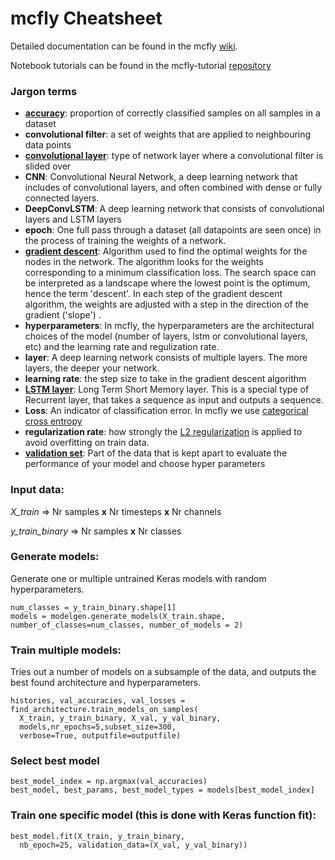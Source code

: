 # mcfly Cheatsheet

Detailed documentation can be found in the mcfly [wiki](https://github.com/NLeSC/mcfly/wiki/Home---mcfly).

Notebook tutorials can be found in the mcfly-tutorial [repository](https://github.com/NLeSC/mcfly-tutorial)

### Jargon terms
* [**accuracy**](https://en.wikipedia.org/wiki/Evaluation_of_binary_classifiers): proportion of correctly classified samples on all samples in a dataset
* **convolutional filter**: a set of weights that are applied to neighbouring data points
* [**convolutional layer**](http://ufldl.stanford.edu/tutorial/supervised/FeatureExtractionUsingConvolution/): type of network layer where a convolutional filter is slided over
* **CNN**: Convolutional Neural Network, a deep learning network that includes of convolutional layers, and often combined with dense or fully connected layers.
* **DeepConvLSTM**: A deep learning network that consists of convolutional layers and LSTM layers
* **epoch**: One full pass through a dataset (all datapoints are seen once) in the process of training the weights of a network.
* [**gradient descent**](http://cs231n.github.io/optimization-1/): Algorithm used to find the optimal weights for the nodes in the network. The algorithm looks for the weights corresponding to a minimum classification loss. The search space can be interpreted as a landscape where the lowest point is the optimum, hence the term 'descent'. In each step of the gradient descent algorithm, the weights are adjusted with a step in the direction of  the gradient ('slope') .
* **hyperparameters**: In mcfly, the hyperparameters are the architectural choices of the model (number of layers, lstm or convolutional layers, etc) and the learning rate and regulization rate.
* **layer**: A deep learning network consists of multiple layers. The more layers, the deeper your network.
* **learning rate**: the step size to take in the gradient descent algorithm
* [**LSTM layer**](http://colah.github.io/posts/2015-08-Understanding-LSTMs/): Long Term Short Memory layer. This is a special type of Recurrent layer, that takes a sequence as input and outputs a sequence.
* **Loss**: An indicator of classification error. In mcfly we use [categorical cross entropy](http://cs231n.github.io/linear-classify/#softmax)
* **regularization rate**: how strongly the [L2 regularization](http://cs231n.github.io/neural-networks-2/#reg) is applied to avoid overfitting on train data.
* **[validation set](https://en.wikipedia.org/wiki/Test_set#Validation_set)**: Part of the data that is kept apart to evaluate the performance of your model and choose hyper parameters




### Input data:
*X_train* => Nr samples **x** Nr timesteps **x**  Nr channels

*y_train_binary* => Nr samples **x** Nr classes

### Generate models:
Generate one or multiple untrained Keras models with random hyperparameters.

```
num_classes = y_train_binary.shape[1]
models = modelgen.generate_models(X_train.shape, number_of_classes=num_classes, number_of_models = 2)
```

### Train multiple models:
Tries out a number of models on a subsample of the data, and outputs the best found architecture and hyperparameters.
```
histories, val_accuracies, val_losses = find_architecture.train_models_on_samples(
  X_train, y_train_binary, X_val, y_val_binary,
  models,nr_epochs=5,subset_size=300,
  verbose=True, outputfile=outputfile)
```
### Select best model
```
best_model_index = np.argmax(val_accuracies)
best_model, best_params, best_model_types = models[best_model_index]
```

### Train one specific model (this is done with Keras function fit):
```
best_model.fit(X_train, y_train_binary,
  nb_epoch=25, validation_data=(X_val, y_val_binary))
```
